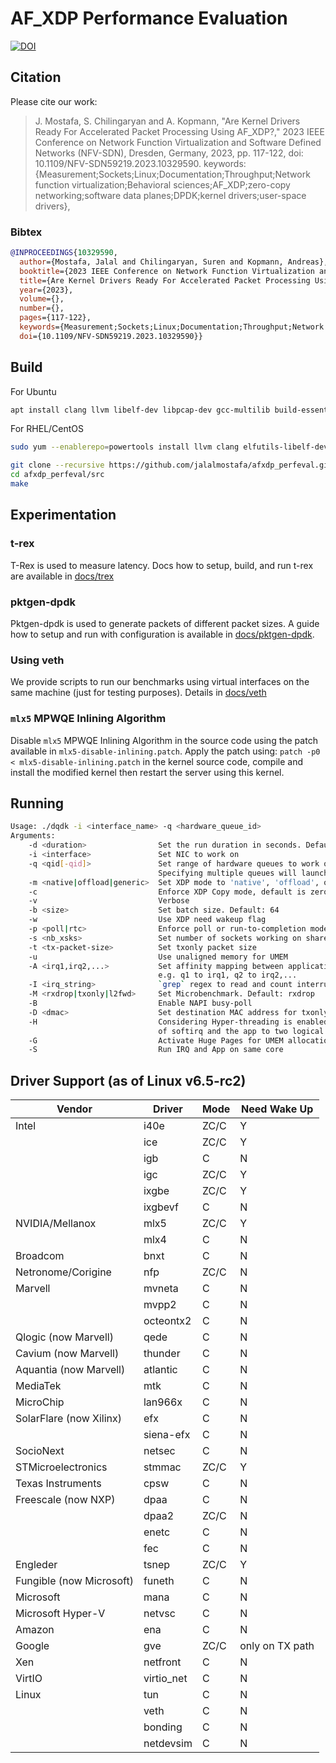 # AF_XDP Performance Evaluation

[![DOI](https://zenodo.org/badge/448600339.svg)](https://zenodo.org/badge/latestdoi/448600339)

## Citation

Please cite our work:
> J. Mostafa, S. Chilingaryan and A. Kopmann, "Are Kernel Drivers Ready For Accelerated Packet Processing Using AF_XDP?," 2023 IEEE Conference on Network Function Virtualization and Software Defined Networks (NFV-SDN), Dresden, Germany, 2023, pp. 117-122, doi: 10.1109/NFV-SDN59219.2023.10329590. keywords: {Measurement;Sockets;Linux;Documentation;Throughput;Network function virtualization;Behavioral sciences;AF_XDP;zero-copy networking;software data planes;DPDK;kernel drivers;user-space drivers},

### Bibtex
```bibtex
@INPROCEEDINGS{10329590,
  author={Mostafa, Jalal and Chilingaryan, Suren and Kopmann, Andreas},
  booktitle={2023 IEEE Conference on Network Function Virtualization and Software Defined Networks (NFV-SDN)}, 
  title={Are Kernel Drivers Ready For Accelerated Packet Processing Using AF_XDP?}, 
  year={2023},
  volume={},
  number={},
  pages={117-122},
  keywords={Measurement;Sockets;Linux;Documentation;Throughput;Network function virtualization;Behavioral sciences;AF_XDP;zero-copy networking;software data planes;DPDK;kernel drivers;user-space drivers},
  doi={10.1109/NFV-SDN59219.2023.10329590}}
```

## Build

For Ubuntu
```bash
apt install clang llvm libelf-dev libpcap-dev gcc-multilib build-essential linux-tools-common linux-tools-generic linux-headers-$(uname -r) m4 libnuma-dev
```

For RHEL/CentOS
```bash
sudo yum --enablerepo=powertools install llvm clang elfutils-libelf-devel libpcap-devel m4 numactl-devel
```

```bash
git clone --recursive https://github.com/jalalmostafa/afxdp_perfeval.git
cd afxdp_perfeval/src
make
```

## Experimentation

### t-rex
T-Rex is used to measure latency. Docs how to setup, build, and run t-rex are available in [docs/trex](docs/trex.md)

### pktgen-dpdk
Pktgen-dpdk is used to generate packets of different packet sizes. A guide how to setup and run with configuration is available in [docs/pktgen-dpdk](docs/pktgen-dpdk.md).

### Using veth
We provide scripts to run our benchmarks using virtual interfaces on the same machine (just for testing purposes). Details in [docs/veth](docs/veth.md)

### `mlx5` MPWQE Inlining Algorithm
Disable `mlx5` MPWQE Inlining Algorithm in the source code using the patch available in `mlx5-disable-inlining.patch`.
Apply the patch using: `patch -p0 < mlx5-disable-inlining.patch` in the kernel source code, compile and install the modified kernel then restart the server using this kernel.

## Running

```bash
Usage: ./dqdk -i <interface_name> -q <hardware_queue_id>
Arguments:
    -d <duration>                Set the run duration in seconds. Default: 3 secs
    -i <interface>               Set NIC to work on
    -q <qid[-qid]>               Set range of hardware queues to work on e.g. -q 1 or -q 1-3.
                                 Specifying multiple queues will launch a thread for each queue except if -p poll
    -m <native|offload|generic>  Set XDP mode to 'native', 'offload', or 'generic'. Default: native
    -c                           Enforce XDP Copy mode, default is zero-copy mode
    -v                           Verbose
    -b <size>                    Set batch size. Default: 64
    -w                           Use XDP need wakeup flag
    -p <poll|rtc>                Enforce poll or run-to-completion mode. Default: rtc
    -s <nb_xsks>                 Set number of sockets working on shared umem
    -t <tx-packet-size>          Set txonly packet size
    -u                           Use unaligned memory for UMEM
    -A <irq1,irq2,...>           Set affinity mapping between application threads and drivers queues
                                 e.g. q1 to irq1, q2 to irq2,...
    -I <irq_string>              `grep` regex to read and count interrupts of interface from /proc/interrupts
    -M <rxdrop|txonly|l2fwd>     Set Microbenchmark. Default: rxdrop
    -B                           Enable NAPI busy-poll
    -D <dmac>                    Set destination MAC address for txonly
    -H                           Considering Hyper-threading is enabled, this flag will assign affinity
                                 of softirq and the app to two logical cores of the same physical core.
    -G                           Activate Huge Pages for UMEM allocation
    -S                           Run IRQ and App on same core
```

## Driver Support (as of Linux v6.5-rc2)

| Vendor                   | Driver           | Mode           | Need Wake Up      |
| ------------------------ | ---------------- | -------------- | ----------------- |
| Intel                    | i40e             | ZC/C           | Y                 |
|                          | ice              | ZC/C           | Y                 |
|                          | igb              | C              | N                 |
|                          | igc              | ZC/C           | Y                 |
|                          | ixgbe            | ZC/C           | Y                 |
|                          | ixgbevf          | C              | N                 |
| NVIDIA/Mellanox          | mlx5             | ZC/C           | Y                 |
|                          | mlx4             | C              | N                 |
| Broadcom                 | bnxt             | C              | N                 |
| Netronome/Corigine       | nfp              | ZC/C           | N                 |
| Marvell                  | mvneta           | C              | N                 |
|                          | mvpp2            | C              | N                 |
|                          | octeontx2        | C              | N                 |
| Qlogic (now Marvell)     | qede             | C              | N                 |
| Cavium (now Marvell)     | thunder          | C              | N                 |
| Aquantia (now Marvell)   | atlantic         | C              | N                 |
| MediaTek                 | mtk              | C              | N                 |
| MicroChip                | lan966x          | C              | N                 |
| SolarFlare (now Xilinx)  | efx              | C              | N                 |
|                          | siena-efx        | C              | N                 |
| SocioNext                | netsec           | C              | N                 |
| STMicroelectronics       | stmmac           | ZC/C           | Y                 |
| Texas Instruments        | cpsw             | C              | N                 |
| Freescale (now NXP)      | dpaa             | C              | N                 |
|                          | dpaa2            | ZC/C           | N                 |
|                          | enetc            | C              | N                 |
|                          | fec              | C              | N                 |
| Engleder                 | tsnep            | ZC/C           | Y                 |
| Fungible (now Microsoft) | funeth           | C              | N                 |
| Microsoft                | mana             | C              | N                 |
| Microsoft Hyper-V        | netvsc           | C              | N                 |
| Amazon                   | ena              | C              | N                 |
| Google                   | gve              | ZC/C           | only on TX path   |
| Xen                      | netfront         | C              | N                 |
| VirtIO                   | virtio\_net      | C              | N                 |
| Linux                    | tun              | C              | N                 |
|                          | veth             | C              | N                 |
|                          | bonding          | C              | N                 |
|                          | netdevsim        | C              | N                 |
